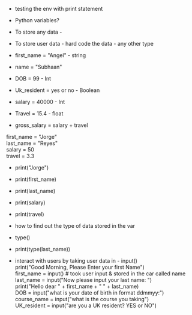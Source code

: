 - testing the env with print statement

- Python variables?
- To store any data -
- To store user data - hard code the data - any other type
- first_name = "Angel" - string
- name = "Subhaan"
- DOB = 99 - Int
- Uk_resident = yes or no - Boolean
- salary = 40000 - Int
- Travel = 15.4 - float
- gross_salary = salary + travel

first_name = "Jorge" <br/>
last_name = "Reyes"<br/>
salary = 50<br/>
travel = 3.3<br/>

- print("Jorge")
- print(first_name)
- print(last_name)
- print(salary)
- print(travel)

- how to find out the type of data stored in the var
- type()
- print(type(last_name))

- interact with users by taking user data in - input() <br/>
print("Good Morning, Please Enter your first Name")<br/>
first_name = input() # took user input & stored in the car called name<br/>
last_name = input("Now please input your last name: ")<br/>
print("Hello dear " + first_name + " " + last_name)<br/>
DOB = input("what is your date of birth in format ddmmyy:")<br/>
course_name = input("what is the course you taking")<br/>
UK_resident = input("are you a UK resident? YES or NO")<br/>
